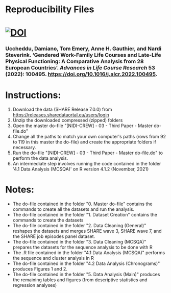 # Reproducibility Files

# [![DOI](https://zenodo.org/badge/DOI/10.5281/zenodo.7462105.svg)](https://doi.org/10.5281/zenodo.7462105)

### Uccheddu, Damiano, Tom Emery, Anne H. Gauthier, and Nardi Steverink. ‘Gendered Work-Family Life Courses and Late-Life Physical Functioning: A Comparative Analysis from 28 European Countries’. *Advances in Life Course Research* 53 (2022): 100495. https://doi.org/10.1016/j.alcr.2022.100495.


# Instructions: 
1. Download the data (SHARE Release 7.0.0) from https://releases.sharedataortal.eu/users/login
2. Unzip the downloaded compressed (zipped) folders
3. Open the master do-file "[NIDI-CREW] - 03 - Third Paper - Master do-file.do"
4. Change all the paths to match your own computer's paths (rows from 92 to 119 in this master the do-file) and create the appropriate folders if necessary. 
5. Run the do-file "[NIDI-CREW] - 03 - Third Paper - Master do-file.do" to perform the data analysis. 
6. An intermediate step involves running the code contained in the folder '4.1 Data Analysis (MCSQA)' on R version 4.1.2 (November, 2021)


# Notes: 
- The do-file contained in the folder "0. Master do-file" contains the commands to create all the datasets and run the analysis. 
- The do-file contained in the folder "1. Dataset Creation" contains the commands to create the datasets
- The do-file contained in the folder "2. Data Cleaning (General)" reshapes the datasets and merges SHARE wave 3, SHARE wave 7, and the SHARE job episodes panel dataset. 
- The do-file contained in the folder "3. Data Cleaning (MCSQA)" prepares the datasets for the sequence analysis to be done with R
- The .R file contained in the folder "4.1 Data Analysis (MCSQA)" performs the sequence and cluster analysis in R
- The do-file contained in the folder "4.2 Data Analysis (Chronograms)" produces Figures 1 and 2. 
- The do-file contained in the folder "5. Data Analysis (Main)" produces the remaining tables and figures (from descriptive statistics and regression analyses)
